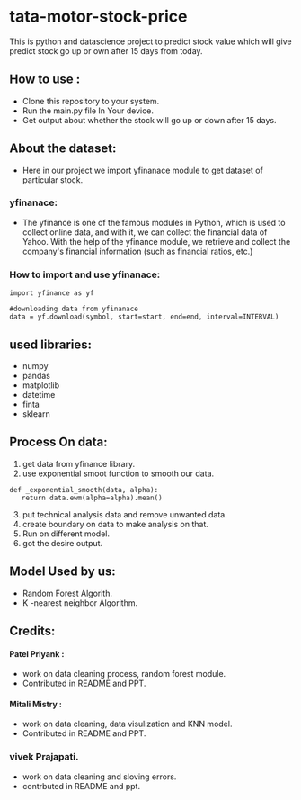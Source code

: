 # tata-motor-stock-price

This is python and datascience project to predict stock value which will give predict stock go up or own after 15 days from today.

## How to use :

* Clone this repository to your system.
* Run the main.py file In Your device.
* Get output about whether the stock will go up or down after 15 days.

## About the dataset:

* Here in our project we import yfinanace module to get dataset of particular stock.

### yfinanace:

  * The yfinance is one of the famous modules in Python, which is used to collect online data, and with it, we can collect the financial data of Yahoo. With the help of the yfinance module, we retrieve and collect the company's financial information (such as financial ratios, etc.)
  
### How to import and use yfinanace:

```
import yfinance as yf

#downloading data from yfinanace
data = yf.download(symbol, start=start, end=end, interval=INTERVAL)
```

## used libraries:
* numpy
* pandas
* matplotlib
* datetime
* finta
* sklearn

## Process On data:

1. get data from yfinance library.
2. use exponential smoot function to smooth our data.
```
def _exponential_smooth(data, alpha):
   return data.ewm(alpha=alpha).mean()
```
3. put technical analysis data and remove unwanted data.
4. create boundary on data to make analysis on that.
5. Run on different model.
6. got the desire output. 

## Model Used by us:
* Random Forest Algorith.
* K -nearest neighbor Algorithm.


## Credits:

#### Patel Priyank :
* work on data cleaning process, random forest module.
* Contributed in README and PPT.

#### Mitali Mistry :
* work on data cleaning, data visulization and KNN model.
* Contributed in README and PPT.

### vivek Prajapati.
* work on data cleaning and sloving errors.
* contrbuted in README and ppt. 
